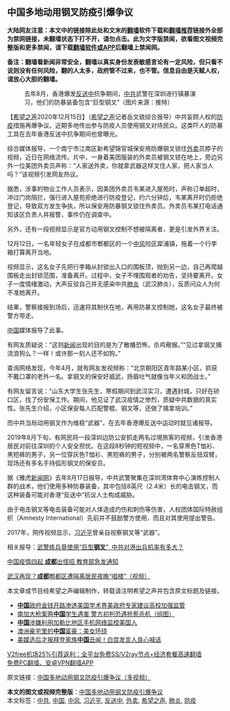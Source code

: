  <h2>中国多地动用钢叉防疫引爆争议</h2> <p class="notice"><b>大陆网友注意：本文中的链接除此处和文末的<a href="https://github.com/bannedbook/fanqiang" >翻墙</a>软件下载和<a href="https://github.com/killgcd/justmysocks/blob/master/README.md">翻墙推荐</a>链接外全部为禁网链接，未翻墙状态下打不开，请勿点击。此为文字版禁闻，欲看图文视频完整版和更多禁闻，请下载<a href="https://github.com/bannedbook/fanqiang">翻墙软件或APP</a>后翻墙上禁闻网。</p><p>备注：翻墙看新闻非常安全，翻墙以真实身份发表敏感言论有一定风险，但只看不说则没有任何风险，翻的人太多，政府管不过来，也不管。信息自由是天赋人权，请放心大胆的翻墙。</b></p>  <div class="entry"> <figure><figcaption>去年8月，香港爆发<a href="https://www.bannedbook.org/bnews/tag/%E5%8F%8D%E9%80%81%E4%B8%AD/" class="st_tag internal_tag" rel="tag" title="标签 反送中 下的日志">反送中</a>抗争期间，<a href="https://www.bannedbook.org/bnews/tag/%e4%b8%ad%e5%85%b1/" class="st_tag internal_tag" rel="tag" title="标签 中共 下的日志">中共</a>武警在深圳进行镇暴演习，他们的防暴装备包含“巨型钢叉”（图片来源：推特）</figcaption></figure> <p>【<span class='wp_keywordlink_affiliate'><a href="https://www.soundofhope.org" title="希望之声" target="_blank">希望之声</a></span>2020年12月15日】（<a href="https://www.bannedbook.org/bnews/tag/%e5%b8%8c%e6%9c%9b%e4%b9%8b%e5%a3%b0/" class="st_tag internal_tag" rel="tag" title="标签 希望之声 下的日志">希望之声</a>记者岳文骁综合报导）中共妄顾人权的<a href="https://www.bannedbook.org/bnews/tag/%E9%98%B2%E7%96%AB/" class="st_tag internal_tag" rel="tag" title="标签 防疫 下的日志">防疫</a>措施再爆争议。近期多地传出参与防疫人员使用钢叉对待民众。这类吓人的防暴工具在去年香港反送中抗争期间也曾曝光。</p> <p>综合媒体报导，一个南宁市江南区新希望锦官城保安用防爆钢叉锁住<a href="https://www.bannedbook.org/bnews/tag/%E5%A4%96%E5%8D%96/" class="st_tag internal_tag" rel="tag" title="标签 外卖 下的日志">外卖</a>员脖子的视频，近日在网络流传。片中，一身着美团服装的外卖员被钢叉锁在地上，旁边另外一位美团外卖员声称：“人家送外卖，你就拿武器这样叉住人家，把人家当人吗？”该视频引发网友热议。</p> <p>据悉，涉事的物业工作人员表示，因美团外卖员韦某进入屋苑时，声称订单超时，冲过门岗阻拦，强行进入屋苑拒绝进行防疫登记，约六分钟后，韦某离开时仍拒绝登记，导致双方发生争执，所以保安用防暴钢叉锁住外卖员。外卖员韦某打电话通知该区负责人并报警，事件仍在调查中。</p> <p></p> <p>另外，还有一段视频显示是官方动用钢叉控制不想被隔离者，更是引发外界关注。</p> <p>12月12日，一名年轻女子在成都市郫都区的一个<a href="https://www.bannedbook.org/bnews/tag/%E4%B8%AD%E9%A3%8E/" class="st_tag internal_tag" rel="tag" title="标签 中风 下的日志">中风</a>险区犀浦镇，拖着一个行李箱打算离开当地。</p> <p>视频显示，这名女子先把行李箱从封锁出入口的围板顶，抛到另一边，自己再爬越围板走出封锁范围，准备离开。过程中，女子不埋围观者的劝告，坚持要离开。女子一度情绪激动，大声反驳自己并无感染中共<a href="https://www.bannedbook.org/bnews/tag/%e8%82%ba%e7%82%8e/" class="st_tag internal_tag" rel="tag" title="标签 肺炎 下的日志">肺炎</a>（武汉肺炎），反质问众人为何不准她离开。</p>  <p>结果，警察接报到场后，迅速将其制伏在地，再用防暴叉控制她，这名女子最终被警方带走。</p> <p></p> <p><span class='wp_keywordlink_affiliate'><a href="https://www.bannedbook.org/" title="中国" target="_blank">中国</a></span>媒体报导了此事。</p> <p></p> <p>有网友质疑说：“这则<span class='wp_keywordlink_affiliate'><a href="https://www.bannedbook.org/" title="新闻">新闻</a></span>出现的目的是为了散播恐怖，杀鸡儆猴。”“见过拿钢叉捕流浪狗么？一样！或许那一刻人还不如狗。”</p> <p>查询网络发现，今年4月，就有网友发视频称：“北京朝阳区青年路某小区，抓获不戴口罩的老外一名。拿钢叉的保安好威武，扬眉吐气就像当年义和团战士。”</p> <p></p>  <p>有网友留言说：“山东大学生张先生，寒假期间到武汉实习，遭遇封城，只好在硚口区，找了份安保工作。期间，他见证了武汉疫情之惨烈，质疑中共数据的真实性。张先生介绍，小区保安每人匹配警棍、钢叉等，还做了擒拿培训。”</p> <p>而中共当局动用钢叉作为维稳“武器”，在去年香港爆反送中运动时就见诸报导。</p> <p>2019年8月下旬，有网民将一段深圳边防公安抓走两名过境旅客的视频，引发香港居民对前往深圳的个人安全担忧。在这段8秒钟的短视频中，一名穿黑色T恤衫、黑短裤的男子，另一位穿灰色T恤衫、黑短裤的男子，分别被两名警察反扭双臂，现场还有多名手持弧形钢叉的保安员。</p> <p></p> <p></p> <p>据《雅虎<span class='wp_keywordlink_affiliate'><a href="https://www.bannedbook.org/" title="新闻网">新闻网</a></span>》去年8月17日报导，中共武警聚集在深圳湾体育中心演练控制人群的战术，他们使用多种防暴装备，其中包括8英尺（2.4米）长的电击钢叉，而这种装备可能对香港“反送中”抗议人士构成威胁。</p> <p></p>  <p>由于电击钢叉等电击装备可能对人体造成灼伤和刺伤等伤害，人权团体国际特赦组织（Amnesty International）先前并不鼓励警方使用，而且对其使用提出警告。</p> <p>2017年，网传视频显示，<a href="https://www.bannedbook.org/bnews/tag/%e4%b9%a0%e8%bf%91%e5%b9%b3/" class="st_tag internal_tag" rel="tag" title="标签 习近平 下的日志">习近平</a>曾亲自视察钢叉等“武器”。</p> <p></p> <p>相关报导：<a data-ctorig="https://www.soundofhope.org/post/289083" data-cturl="https://www.google.com/url?client=internal-element-cse&amp;cx=007749283119516952101:0iwnfnkwnek&amp;q=https://www.soundofhope.org/post/289083&amp;sa=U&amp;ved=2ahUKEwi7sJnVt9HtAhVPzDgGHYKFDa8QFjAAegQIBhAC&amp;usg=AOvVaw0c-QOoAjTajGyKapwCyrM_" href="https://www.google.com/url?client=internal-element-cse&amp;cx=007749283119516952101:0iwnfnkwnek&amp;q=https://www.soundofhope.org/post/289083&amp;sa=U&amp;ved=2ahUKEwi7sJnVt9HtAhVPzDgGHYKFDa8QFjAAegQIBhAC&amp;usg=AOvVaw0c-QOoAjTajGyKapwCyrM_" target="_blank">武警练兵竟使用“巨型<b>钢叉</b>”  中共对港出兵机率有多大？</a></p> <p><a data-ctorig="https://www.soundofhope.org/post/453592" data-cturl="https://www.google.com/url?client=internal-element-cse&amp;cx=007749283119516952101:0iwnfnkwnek&amp;q=https://www.soundofhope.org/post/453592&amp;sa=U&amp;ved=2ahUKEwj2s7SPwNHtAhVSzjgGHUydCtYQFjAAegQIARAC&amp;usg=AOvVaw0KwkIjeunTSB5nPlwzJaWn" href="https://www.google.com/url?client=internal-element-cse&amp;cx=007749283119516952101:0iwnfnkwnek&amp;q=https://www.soundofhope.org/post/453592&amp;sa=U&amp;ved=2ahUKEwj2s7SPwNHtAhVSzjgGHUydCtYQFjAAegQIARAC&amp;usg=AOvVaw0KwkIjeunTSB5nPlwzJaWn" target="_blank">中国疫情四起 <b>成都</b>出怪招 教育部急发通知</a></p> <p><a data-ctorig="https://www.soundofhope.org/post/453163" data-cturl="https://www.google.com/url?client=internal-element-cse&amp;cx=007749283119516952101:0iwnfnkwnek&amp;q=https://www.soundofhope.org/post/453163&amp;sa=U&amp;ved=2ahUKEwj2s7SPwNHtAhVSzjgGHUydCtYQFjABegQICRAC&amp;usg=AOvVaw3zQ1PGYYh6zFo-NbFuLIOI" href="https://www.google.com/url?client=internal-element-cse&amp;cx=007749283119516952101:0iwnfnkwnek&amp;q=https://www.soundofhope.org/post/453163&amp;sa=U&amp;ved=2ahUKEwj2s7SPwNHtAhVSzjgGHUydCtYQFjABegQICRAC&amp;usg=AOvVaw3zQ1PGYYh6zFo-NbFuLIOI" target="_blank">武汉再现？<b>成都</b>郫都区遭隔离居民夜晚“唱楼”（视频）</a></p> <p>本文章或节目经希望之声编辑制作，转载请注明希望之声并包含原文标题及链接。</p>  <ul class='op-related-articles' title='相关阅读'> <li><a href='https://www.bannedbook.org/bnews/headline/20201216/1448679.html' target='_blank'><b>中国</b>政府金钱开路渗透美国学术界美政府专家建议高校加强监管</a></li> <li><a href='https://www.bannedbook.org/bnews/headline/20201216/1448678.html' target='_blank'>南加大枪案两<b>中国</b>学生遇害 警方初判恐遇抢惹杀机（组图）</a></li> <li><a href='https://www.bannedbook.org/bnews/headline/20201216/1448609.html' target='_blank'><b>中国</b>涉嫌利用加勒比地区手机网络监控美国人</a></li> <li><a href='https://www.bannedbook.org/bnews/cnnews/20201216/1448604.html' target='_blank'>澳洲豪宅里的<b>中国</b>富豪：美女环绕</a></li> <li><a href='https://www.bannedbook.org/bnews/taiwannews/20201216/1448590.html' target='_blank'>美媒选后才报拜登家族<b>中国</b>丑闻！白宫发言人良心喊话</a></li> </ul> <p class="texttj"> <a href="https://www.bannedbook.org/forum23/topic22702.html" target="_blank">V2free机场25%引荐返利：全平台免费SS/V2ray节点+经济套餐高速翻墙</a><br/> <a href="https://github.com/bannedbook/fanqiang/wiki/%E7%A6%81%E9%97%BB%E7%BD%91%E5%AE%89%E5%8D%93%E7%BF%BB%E5%A2%99%E6%96%B0%E9%97%BBAPP" target="_blank">免费PC翻墙、安卓VPN翻墙APP</a></p><p>原文链接：<a class="src_link"  href="https://www.soundofhope.org/post/454042" target="_blank">中国多地动用钢叉防疫引爆争议（多视频）</a></p><a name='sharetosocial'></a>       <div><b>本文的图文或视频完整版</b>：<a href='https://www.bannedbook.org/bnews/comments/20201216/1448688.html'>中国多地动用钢叉防疫引爆争议</a></div>  </div><!--END ENTRY--> <div class="postfooter"> <div>本文标签：<a href="https://www.bannedbook.org/bnews/tag/%e4%b8%ad%e5%85%b1/" rel="tag">中共</a>, <a href="https://www.bannedbook.org/bnews/tag/%E4%B8%AD%E5%9B%BD/" rel="tag">中国</a>, <a href="https://www.bannedbook.org/bnews/tag/%E4%B8%AD%E9%A3%8E/" rel="tag">中风</a>, <a href="https://www.bannedbook.org/bnews/tag/%e4%b9%a0%e8%bf%91%e5%b9%b3/" rel="tag">习近平</a>, <a href="https://www.bannedbook.org/bnews/tag/%E5%8F%8D%E9%80%81%E4%B8%AD/" rel="tag">反送中</a>, <a href="https://www.bannedbook.org/bnews/tag/%E5%A4%96%E5%8D%96/" rel="tag">外卖</a>, <a href="https://www.bannedbook.org/bnews/tag/%e5%b8%8c%e6%9c%9b%e4%b9%8b%e5%a3%b0/" rel="tag">希望之声</a>, <a href="https://www.bannedbook.org/bnews/tag/%e8%82%ba%e7%82%8e/" rel="tag">肺炎</a>, <a href="https://www.bannedbook.org/bnews/tag/%E9%98%B2%E7%96%AB/" rel="tag">防疫</a></div>  </div><!--END POSTFOOTER--> 